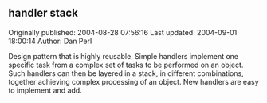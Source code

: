 ## handler stack

Originally published: 2004-08-28 07:56:16
Last updated: 2004-09-01 18:00:14
Author: Dan Perl

Design pattern that is highly reusable.  Simple handlers implement one specific task from a complex set of tasks to be performed on an object.  Such handlers can then be layered in a stack, in different combinations, together achieving complex processing of an object.  New handlers are easy to implement and add.